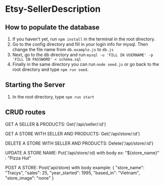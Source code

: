 # Etsy-SellerDescription

## How to populate the database
1. If you haven't yet, run `npm install` in the terminal in the root directory.
2. Go to the config directory and fill in your login info for mysql. Then change the file name from `db.example.js` to `db.js`
3. Next, go to the db directory and run `mysql -u 'FILL IN USERNAME' -p 'FILL IN PASSWORD' < schema.sql`
4. Finally in the same directory you can run `node seed.js` or go back to the root directory and type `npm run seed`.

## Starting the Server
1. In the root directory, type `npm run start`


## CRUD routes
GET A SELLER & PRODUCTS:
  Get('/api/seller/:id')

GET A STORE WITH SELLER AND PRODUCTS:
  Get('/api/store/:id')

DELETE A STORE WITH SELLER AND PRODUCTS:
  Delete('/api/store/:id')

UPDATE A STORE NAME:
  Put('/api/store/:id) with body ex:
  "${store_name}" : "Pizza Hut"

POST A STORE:
  Post('api/store) with body example:
  {
    "store_name": "Tracys",
    "sales": 25,
    "year_started": 1995,
    "based_in": "Vietnam",
    "store_image": "none"
}

